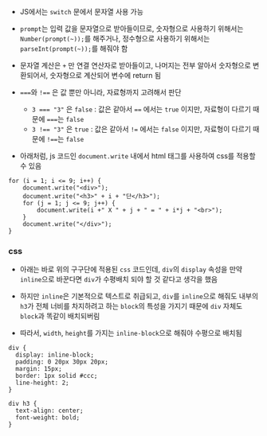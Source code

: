 - JS에서는 `switch` 문에서 문자열 사용 가능

- `prompt`는 입력 값을 문자열으로 받아들이므로, 숫자형으로 사용하기 위해서는 `Number(prompt(~));`를 해주거나, 정수형으로 사용하기 위해서는 `parseInt(prompt(~));`를 해줘야 함

- 문자열 계산은 `+` 만 연결 연산자로 받아들이고, 나머지는 전부 알아서 숫자형으로 변환되어서, 숫자형으로 계산되어 변수에 return 됨

- `===`와 `!==` 은 값 뿐만 아니라, 자료형까지 고려해서 판단
    - `3 === "3"` 은 `false` : 값은 같아서 `==` 에서는 `true` 이지만, 자료형이 다르기 때문에 `===`는 `false`
    - `3 !== "3"` 은 `true`  : 값은 같아서 `!=` 에서는 `false` 이지만, 자료형이 다르기 때문에 `!==`는 `false`

- 아래처럼, js 코드인 `document.write` 내에서 html 태그를 사용하여 css를 적용할 수 있음
```
for (i = 1; i <= 9; i++) {
	document.write("<div>");
	document.write("<h3>" + i + "단</h3>");
	for (j = 1; j <= 9; j++) {
		document.write(i +" X " + j + " = " + i*j + "<br>");
	}
	document.write("</div>");
}
```

### css 

- 아래는 바로 위의 구구단에 적용된 `css` 코드인데, `div`의 `display` 속성을 만약 `inline`으로 바꾼다면 `div`가 수평배치 되야 할 것 같다고 생각을 했음

- 하지만 `inline`은 기본적으로 텍스트로 취급되고, `div`를 `inline`으로 해줘도 내부의 `h3`가 전체 너비를 차지하려고 하는 `block`의 특성을 가지기 때문에 `div` 자체도 `block`과 똑같이 배치되버림

- 따라서, `width`, `height`를 가지는 `inline-block`으로 해줘야 수평으로 배치됨

```
div {
  display: inline-block;
  padding: 0 20px 30px 20px;
  margin: 15px;
  border: 1px solid #ccc;
  line-height: 2;
}

div h3 {
  text-align: center;
  font-weight: bold;
}
```
